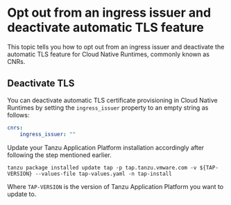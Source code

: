 # Opt out from an ingress issuer and deactivate automatic TLS feature

This topic tells you how to opt out from an ingress issuer and deactivate the automatic TLS feature for Cloud Native Runtimes, commonly known as CNRs.

## <a id="deactivate-tls"></a> Deactivate TLS

You can deactivate automatic TLS certificate provisioning in Cloud Native Runtimes by setting the `ingress_issuer` property to an empty string as follows:

```yaml
cnrs:
    ingress_issuer: ""
```

Update your Tanzu Application Platform installation accordingly after following the step mentioned earlier.

```console
tanzu package installed update tap -p tap.tanzu.vmware.com -v ${TAP-VERSION} --values-file tap-values.yaml -n tap-install
```

Where `TAP-VERSION` is the version of Tanzu Application Platform you want to update to.

